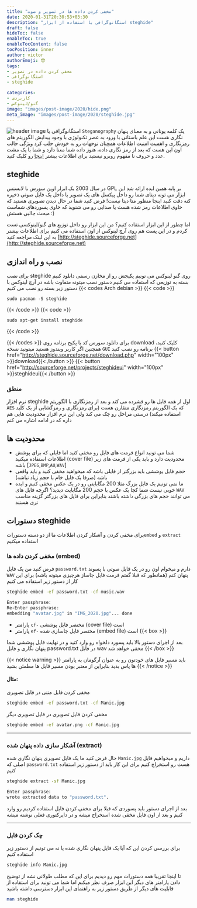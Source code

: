 ```yaml
---
title: "مخفی کردن داده ها در تصویر و صوت"
date: 2020-01-31T20:30:53+03:30
description: "استگانوگرافی با استفاده از ابزار steghide"
draft: false
hideToc: false
enableToc: true
enableTocContent: false
tocPosition: inner
author: victor
authorEmoji: 😎
tags: 
- مخفی کردن داده در تصویر
- استگانوگرافی
- steghide

categories:
- کاربردی
- گنو/لینوکس
image: "images/post-image/2020/hide.png"
meta_image: "images/post-image/2020/steghide.jpg"
---
```

![header image](/images/post-image/2020/steghide.jpg)
استگانوگرافی یا ‍`Steganography` یک کلمه یونانی و به معنای پنهان نگاری هست این علم باستانی با ورود به عصر تکنولوژی با وجود پیدایش الگوریتم های رمزنگاری و اهمیت امنیت اطلاعات همچنان توجهات رو به خودش جلب کرد ویژگی جالب اون این هست که بعد از رمز نگاری داده، هنوز داده شما معنا دارد و شما با یک مشت عدد و حروف نا مفهوم روبرو نیستید برای اطلاعات بیشتر [اینجا](https://en.wikipedia.org/wiki/Steganography) رو کلیک کنید.


## steghide 
در سال 2003 یک ابزار اوپن سورس با لایسنس GPL بر پایه همین ایده ارائه شد این ابزار می تونه دیتای شما رو داخل پیکسل های یک تصویر یا داخل یک فایل صوتی ذخیره کنه دقت کنید اینجا منظور متا دیتا نیست! 
فرض کنید شما در حال دیدن تصویری هستید که حاوی اطلاعات رمز شده هست یا صدایی رو می شنوید که حاوی پسوردهای شماست مبحث جالبی هستش :)

اما چطور از این ابزار استفاده کنیم؟ من این ابزار رو داخل توزیع های گنو/لینوکسی تست کردم و در این پست هم روی آرچ لینوکس از اون استفاده می کنیم برای اطلاعات بیشتر به این لینک مراجعه کنید [http://steghide.sourceforge.net](http://steghide.sourceforge.net)
## نصب و راه اندازی
برای نصب steghide روی گنو لینوکس می تونیم پکیجش رو از مخازن رسمی دانلود کنیم بسته به توزیعی که استفاده می کنیم دستور نصب میتونه متفاوت باشه در آرچ لینوکس با دستور زیر بسته رو نصب می کنیم
{{< codes Arch debian >}}
  {{< code >}}
  ```Arch
  sudo pacman -S steghide  
  ```
  {{< /code >}}
  {{< code >}}

  ```debian
  sudo apt-get install steghide
  ```
  {{< /code >}}

{{< /codes >}}
برای دانلود سورس کد یا پکیج برنامه روی download کلیک کنید، همچنین اگر کاربر ویندوز هستید میتونید نسخه `GUI` برنامه رو نصب کنید
{{< button href="http://steghide.sourceforge.net/download.php" width="100px" >}}download{{< /button >}} {{< button href="http://sourceforge.net/projects/steghideui" width="100px" >}}steghideui{{< /button >}}
### منطق
نرم افزار steghide اول از همه فایل ها رو فشرده می کند و بعد از رمزنگاری با الگوریتم `AES` که یک الگوریتم رمزنگاری متقارن هست (برای رمزنگاری و رمزگشایی از یک کلید استفاده میکند) درستی مراحل رو چک می کند ولی این نرم افزار محدودیت هایی هم داره که در ادامه اشاره می کنم

## محدودیت ها
* شما می تونید انواع فرمت های فایل رو مخفی کنید اما فایلی که برای پوشش اطلاعات استفاده میکنید (cover file) محدودیت دارد و باید یکی از فرمت های زیر باشه
[`JPEG`,`BMP`,`AU`,`WAV`]
* حجم فایل پوششی باید بزرگتر از فایلی باشه که میخواهید مخفی کنید و باید واقعی باشه (صرفا یک فایل خام با حجم زیاد نباشه)
* ما نمی تونیم یک فایل بزرگ مثلا 200 مگابایتی رو در یک عکس مخفی کنیم و ایده خوبی نیست شما کجا یک عکس با حجم 200 مگابایت دیدید؟ اگرچه فایل های `WAV` می توانند حجم های بزرگی داشته باشند بنابراین برای فایل های بزرگتر گزینه مناسب تری هستند
## دستورات steghide
برای مخفی کردن و آشکار کردن اطلاعات ما از دو دسته دستورات`embed` و `extract` استفاده میکنیم
### مخفی کردن داده ها (embed)
فرض کنید من یک فایل `password.txt` دارم و میخوام اون رو در یک فایل صوتی با پسوند `WAV` پنهان کنم (همانطور که قبلا گفتم فرمت فایل جاساز هرچیزی میتونه باشه)
برای این کار از دستور زیر استفاده می کنیم
```bash
steghide embed -ef password.txt -cf music.wav

Enter passphrase: 
Re-Enter passphrase: 
embedding "avatar.jpg" in "IMG_2020.jpg"... done
```
* پارامتر `cf-` مختصر فایل پوششی (cover file) است
* پارامتر `ef-` مختصر فایل جاسازی شده (embed file) است
{{< box >}}

بعد از اجرای دستور بالا باید پسورد دلخواه رو وارد کنید و در نهایت فایل پوششی شما پنهان نگاری و فایل password.txt در فایل wav مخفی خواهد شد
{{< /box >}}

{{< notice warning >}}
باید مسیر فایل های خودتون رو به عنوان آرگومان به پارامتر ها پاس بدید بنابراین از معتبر بودن مسیر فایل ها مطمئن بشید 
{{< /notice >}}
#### مثال:
مخفی کردن فایل متنی در فایل تصویری 
```bash
steghide embed -ef password.txt -cf Manic.jpg
```
مخفی کردن فایل تصویری در فایل تصویری دیگر
```bash
steghide embed -ef avatar.png -cf Manic.jpg
```
----
### آشکار سازی داده پنهان شده (extract)
حال فرض کنید ما یک فایل تصویری پنهان نگاری شده `Manic.jpg` داریم و میخواهیم فایل اصلی که ‍‍`password.txt` هست رو استخراج کنیم برای این کار باید از دستور زیر استفاده کنیم
```bash
steghide extract -sf Manic.jpg

Enter passphrase: 
wrote extracted data to "password.txt".
```
بعد از اجرای دستور باید پسوردی که قبلا برای مخفی کردن فایل استفاده کردیم رو وارد کنیم و بعد از اون فایل مخفی شده استخراج میشه و در دایرکتوری فعلی نوشته میشه

----

### چک کردن فایل
برای بررسی کردن این که آیا یک فایل پنهان نگاری شده یا نه می تونیم از دستور زیر استفاده کنیم
```bash
steghide info Manic.jpg
```
تا اینجا تقریبا همه دستورات مهم رو دیدیم برای این که مطلب طولانی نشه از توضیح دادن پارامتر های دیگر این ابزار صرف نظر میکنم اما شما می تونید برای استفاده از قابلیت های دیگر از طریق دستور زیر به راهنمای این ابزار دسترسی داشته باشید
```bash
man steghide
```


